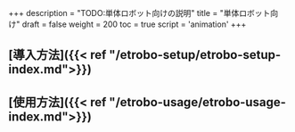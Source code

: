 +++
description = "TODO:単体ロボット向けの説明"
title = "単体ロボット向け"
draft = false
weight = 200
toc = true
script = 'animation'
+++

## [導入方法]({{< ref "/etrobo-setup/etrobo-setup-index.md">}})

## [使用方法]({{< ref "/etrobo-usage/etrobo-usage-index.md">}})
